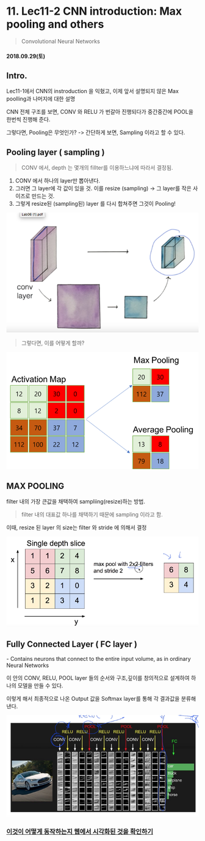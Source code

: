 # 11. Lec11-2 CNN introduction: Max pooling and others

> Convolutional Neural Networks 

#### 2018.09.29(토)

## Intro.

Lec11-1에서 CNN의 instroduction  을 익혔고, 이제 앞서 설명되지 않은 Max poolling과 나머지에 대한 설명

CNN  전체 구조를 보면, CONV 와 RELU 가 번갈아 진행되다가 중간중간에 POOL을 한번씩 진행해 준다.

그렇다면, Pooling은 무엇인가? -> 간단하게 보면, Sampling 이라고 할 수 있다.



## Pooling layer ( sampling )

> CONV 에서, depth 는 몇개의 fillter를 이용하느냐에 따라서 결정됨.

1. CONV 에서 하나의 layer만 뽑아낸다.
2. 그러면 그 layer에 각 값이 있을 것. 이를 resize (sampling) -> 그 layer를 작은 사이즈로 만드는 것.
3. 그렇게 resize된 (sampling된) layer 를 다시 합쳐주면 그것이 Pooling!

![lec11_6](../img/lec11_6.png)

> 그렇다면, 이를 어떻게 할까?

![maxpooling](../img/lec11_8.png)

## MAX POOLING

filter 내의 가장 큰값을 채택하여 sampliing(resize)하는 방법.

> filter  내의 대표값 하나를 채택하기 때문에 sampling 이라고 함.

이때, resize 된 layer 의 size는 filter 와 stride 에 의해서 결정



![lec11_7](../img/lec11_7.png)

## Fully Connected Layer ( FC layer )

\- Contains neurons that connect to the entire input volume, as in ordinary Neural Networks

이 안의 CONV, RELU, POOL layer 들의 순서와 구조,깊이를 창의적으로 설계하여 하나의 모델을 만들 수 있다.

이렇게 해서 최종적으로 나온  Output 값을 Softmax layer를 통해 각 결과값을 분류해 낸다.

![lec11_9](../img/lec11_9.png)



### [이것이 어떻게 동작하는지 웹에서 시각화된 것을 확인하기](http://cs.stanford.edu/people/karpathy/convnetjs/demo/cifar10.html)



